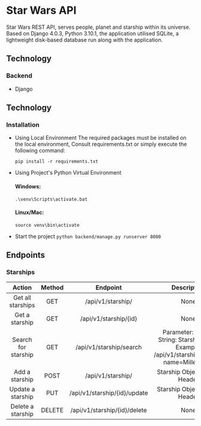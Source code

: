 # Star Wars API
Star Wars REST API, serves people, planet and starship within its universe. Based on Django 4.0.3, Python 3.10.1, the application utilised SQLite, a lightweight disk-based database run along with the application.

## Technology
### Backend
- Django

## Technology
### Installation
- Using Local Environment
  The required packages must be installed on the local environment,
  Consult requirements.txt or simply execute the following command:
  
  `pip install -r requirements.txt`
- Using Project's Python Virtual Environment
  #### Windows:
  `.\venv\Scripts\activate.bat`

  #### Linux/Mac:
  `source venv\bin\activate`
  
- Start the project
  `python backend/manage.py runserver 8000`


## Endpoints
### Starships
| Action 	| Method 	| Endpoint 	| Description 	|
|:---:	|:---:	|:---:	|:---:	|
| Get all starships 	| GET 	| /api/v1/starship/ 	| None 	|
| Get a starship 	| GET 	| /api/v1/starship/{id} 	| None 	|
| Search for starship 	| GET 	| /api/v1/starship/search 	| Parameter: name \| String: Starship name Example: /api/v1/starship/search?name=Millennium 	|
| Add a starship 	| POST 	| /api/v1/starship/ 	| Starship Object: JSON Header 	|
| Update a starship 	| PUT 	| /api/v1/starship/{id}/update 	| Starship Object: JSON Header 	|
| Delete a starship 	| DELETE 	| /api/v1/starship/{id}/delete 	| None 	|                                                          |
